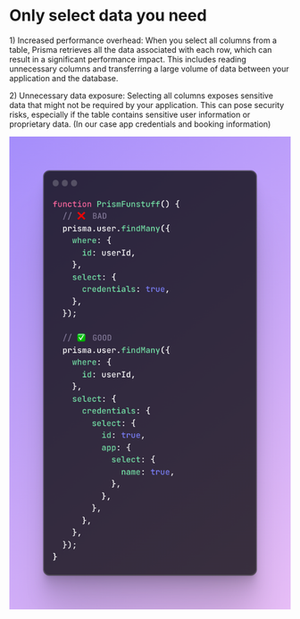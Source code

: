 # Only select data you need

1\) Increased performance overhead: When you select all columns from a table, Prisma retrieves all the data associated with each row, which can result in a significant performance impact. This includes reading unnecessary columns and transferring a large volume of data between your application and the database.

2\) Unnecessary data exposure: Selecting all columns exposes sensitive data that might not be required by your application. This can pose security risks, especially if the table contains sensitive user information or proprietary data. (In our case app credentials and booking information)

&#x20;![](<../../.gitbook/assets/ray-so-export (5).png>)
